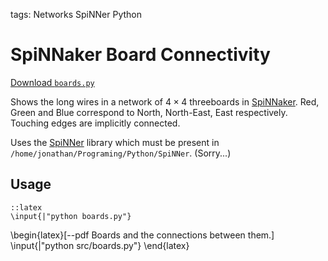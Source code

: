 tags: Networks
      SpiNNer
      Python

SpiNNaker Board Connectivity
============================

[Download `boards.py`](file://src/boards.py)

Shows the long wires in a network of $4\times4$ threeboards in
[SpiNNaker](http://apt.cs.man.ac.uk/projects/SpiNNaker/). Red, Green and Blue
correspond to North, North-East, East respectively. Touching edges are
implicitly connected.

Uses the [SpiNNer](https://github.com/mossblaser/SpiNNer) library which must be
present in `/home/jonathan/Programing/Python/SpiNNer`. (Sorry...)

Usage
-----

	::latex
	\input{|"python boards.py"}

\begin{latex}[--pdf Boards and the connections between them.]
	\input{|"python src/boards.py"}
\end{latex}
